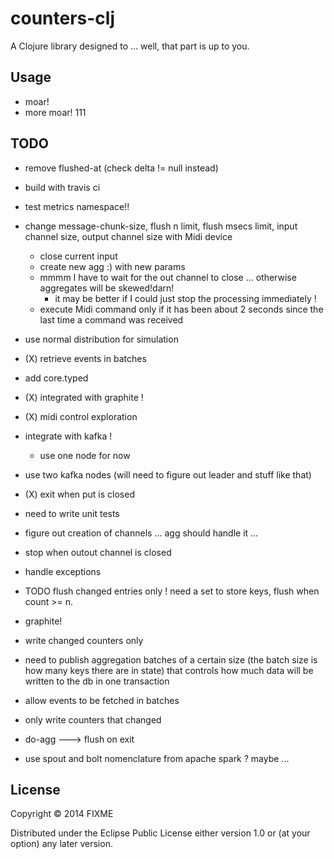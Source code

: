 # counters-clj

A Clojure library designed to ... well, that part is up to you.

## Usage

- moar!
- more moar! 111

## TODO

- remove flushed-at (check delta != null instead)

- build with travis ci

- test metrics namespace!!

- change message-chunk-size, flush n limit, flush msecs limit, input channel size, output channel size with Midi device
  - close current input
  - create new agg :) with new params
  - mmmm I have to wait for the out channel to close ... otherwise aggregates will be skewed!darn!
    - it may be better if I could just stop the processing immediately !
  - execute Midi command only if it has been about 2 seconds since the last time a command was received

- use normal distribution for simulation

- (X) retrieve events in batches

- add core.typed

- (X) integrated with graphite !

- (X) midi control exploration

- integrate with kafka !
  - use one node for now

- use two kafka nodes (will need to figure out leader and stuff like that)

- (X) exit when put is closed

- need to write unit tests

- figure out creation of channels ... agg should handle it ...

- stop when outout channel is closed

- handle exceptions

- TODO flush changed entries only ! need a set to store keys, flush when count >= n.

- graphite!

- write changed counters only

- need to publish aggregation batches of a certain size  (the batch size is how many keys there are in state) that controls how much data will be written to the db in one transaction

- allow events to be fetched in batches

- only write counters that changed

- do-agg ---> flush on exit

- use spout and bolt nomenclature from apache spark ? maybe ...

## License

Copyright © 2014 FIXME

Distributed under the Eclipse Public License either version 1.0 or (at your option) any later version.
